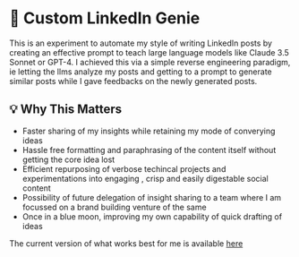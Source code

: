 # 🎯 Custom LinkedIn Genie

This is an experiment to automate my style of writing LinkedIn posts by creating an effective prompt to teach large language models like Claude 3.5 Sonnet or GPT-4. I achieved this via a simple reverse engineering paradigm, ie letting the llms analyze my posts and getting to a prompt to generate similar posts while I gave feedbacks on the newly generated posts.

## 💡 Why This Matters

- Faster sharing of my insights while retaining my mode of converying ideas
- Hassle free formatting and paraphrasing of the content itself without getting the core idea lost
- Efficient repurposing of verbose techincal projects and experimentations into engaging , crisp and easily digestable social content
- Possibility of future delegation of insight sharing to a team where I am focussed on a brand building venture of the same 
- Once in a blue moon, improving my own capability of quick drafting of ideas


The current version of what works best for me is available [here](../prompts/linkedin_post_prompt_01.txt)

